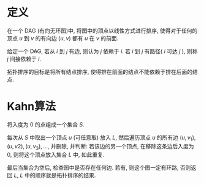 # 定义

在一个 DAG (有向无环图)中, 将图中的顶点以线性方式进行排序, 使得对于任何的顶点 $u$ 到 $v$ 的有向边 $(u, v)$ 都有 $u$ 在 $v$ 的前面.

给定一个 DAG, 若从 $i$ 到 $j$ 有边, 则认为 $j$ 依赖于 $i$. 若 $i$ 到 $j$ 有路径( $i$ 可达 $j$ ), 则称 $j$ 间接依赖于 $i$.

拓扑排序的目标是将所有结点排序, 使得排在前面的结点不能依赖于排在后面的结点.

# Kahn算法

将入度为 $0$ 的点组成一个集合 $S$.

每次从 $S$ 中取出一个顶点 $u$ (可任意取) 放入 $L$, 然后遍历顶点 $u$ 的所有边 $(u, v_1), (u, v2), (u, v_3),\dots,$ 并删除, 并判断: 若该边的另一个顶点, 在移除这条边后入度为 $0$, 则将这个顶点放入集合 $L$ 中, 如此重复.

最后当集合为空后, 检查图中是否存在任何边. 若有, 则这个图一定有环路, 否则返回 $L$, $L$ 中的顺序就是拓扑排序的结果.